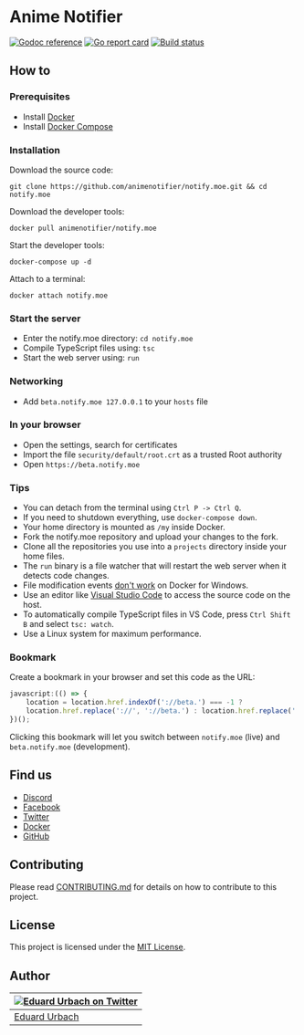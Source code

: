 # Anime Notifier

[![Godoc reference][godoc-image]][godoc-url]
[![Go report card][goreportcard-image]][goreportcard-url]
[![Build status][travis-image]][travis-url]

## How to

### Prerequisites

* Install [Docker](https://www.docker.com/get-started)
* Install [Docker Compose](https://docs.docker.com/compose/install/)

### Installation

Download the source code:

```shell
git clone https://github.com/animenotifier/notify.moe.git && cd notify.moe
```

Download the developer tools:

```shell
docker pull animenotifier/notify.moe
```

Start the developer tools:

```shell
docker-compose up -d
```

Attach to a terminal:

```shell
docker attach notify.moe
```

### Start the server

* Enter the notify.moe directory: `cd notify.moe`
* Compile TypeScript files using: `tsc`
* Start the web server using: `run`

### Networking

* Add `beta.notify.moe 127.0.0.1` to your `hosts` file

### In your browser

* Open the settings, search for certificates
* Import the file `security/default/root.crt` as a trusted Root authority
* Open `https://beta.notify.moe`

### Tips

* You can detach from the terminal using `Ctrl P -> Ctrl Q`.
* If you need to shutdown everything, use `docker-compose down`.
* Your home directory is mounted as `/my` inside Docker.
* Fork the notify.moe repository and upload your changes to the fork.
* Clone all the repositories you use into a `projects` directory inside your home files.
* The `run` binary is a file watcher that will restart the web server when it detects code changes.
* File modification events [don't work](https://github.com/docker/for-win/issues/56) on Docker for Windows.
* Use an editor like [Visual Studio Code](http://code.visualstudio.com) to access the source code on the host.
* To automatically compile TypeScript files in VS Code, press `Ctrl Shift B` and select `tsc: watch`.
* Use a Linux system for maximum performance.

### Bookmark

Create a bookmark in your browser and set this code as the URL:

```js
javascript:(() => {
	location = location.href.indexOf('://beta.') === -1 ?
	location.href.replace('://', '://beta.') : location.href.replace('://beta.', '://');
})();
```

Clicking this bookmark will let you switch between `notify.moe` (live) and `beta.notify.moe` (development).

## Find us

* [Discord](https://discord.gg/0kimAmMCeXGXuzNF)
* [Facebook](https://www.facebook.com/animenotifier)
* [Twitter](https://twitter.com/animenotifier)
* [Docker](https://hub.docker.com/r/animenotifier/notify.moe)
* [GitHub](https://github.com/animenotifier/notify.moe)

## Contributing

Please read [CONTRIBUTING.md](https://github.com/animenotifier/notify.moe/blob/go/CONTRIBUTING.md) for details on how to contribute to this project.

## License

This project is licensed under the [MIT License](https://github.com/animenotifier/notify.moe/blob/go/LICENSE).

## Author

| [![Eduard Urbach on Twitter](https://gravatar.com/avatar/16ed4d41a5f244d1b10de1b791657989?s=70)](https://twitter.com/eduardurbach "Follow @eduardurbach on Twitter") |
|---|
| [Eduard Urbach](https://eduardurbach.com) |

[godoc-image]: https://godoc.org/github.com/animenotifier/notify.moe?status.svg
[godoc-url]: https://godoc.org/github.com/animenotifier/notify.moe
[goreportcard-image]: https://goreportcard.com/badge/github.com/animenotifier/notify.moe
[goreportcard-url]: https://goreportcard.com/report/github.com/animenotifier/notify.moe
[travis-image]: https://travis-ci.org/animenotifier/notify.moe.svg?branch=go
[travis-url]: https://travis-ci.org/animenotifier/notify.moe
